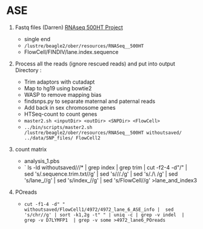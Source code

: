 # ASE


1. Fastq files (Darren) 
[RNAseq 500HT Project](https://oberlab-tk.uchicago.edu/wiki/Hutterites/RNAseq%20500HT%20Project)
   * single end
   * `/lustre/beagle2/ober/resources/RNASeq__500HT`
   * FlowCell/FINDIV/lane.index.sequence 
    
2. Process all the reads (ignore rescued reads) and put into output Directory : 
   * Trim adaptors with cutadapt
   * Map to hg19 using bowtie2
   * WASP to remove mapping bias
   * findsnps.py to separate maternal and paternal reads
   * Add back in sex chromosome genes
   * HTSeq-count to count genes
   * `master2.sh <inputDir> <outDir> <SNPDir> <FlowCell> `
   * `../bin/scripts/master2.sh /lustre/beagle2/ober/resources/RNASeq__500HT withoutsaved/ ../data/SNP_files/ FlowCell2`

3. count matrix
    * analysis_1.pbs
    * ` ls -ld withoutsaved/*/*/* | grep index | grep trim | cut -f2-4 -d"/"  | sed 's/\.sequence\.trim\.txt//g' | sed 's/\//\./g' | sed 's/\./\ /g' | sed 's/lane_//g' | sed 's/index_//g' | sed 's/FlowCell//g' >lane_and_index3 

4. POreads
    * `cut -f1-4 -d" "  withoutsaved/FlowCell1/4972/4972_lane_6_ASE_info |  sed 's/chr//g' | sort -k1,2g -t" " | uniq -c | grep -v indel  | grep -v D7LYMFP1  | grep -v some >4972_lane6_POreads`



